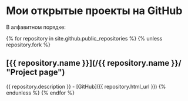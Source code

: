 ---
---
Мои открытые проекты на GitHub
==============================

В алфавитном порядке:

{% for repository in site.github.public_repositories %}
  {% unless repository.fork %}
<a name="#{{ repository.name | slugify }}"></a>
## [{{ repository.name }}](/{{ repository.name }}/ "Project page")

{{ repository.description }} - [GitHub]({{ repository.html_url }})
  {% endunless %}
{% endfor %}
